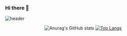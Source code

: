 ### Hi there 👋

<!--
**salee0112/salee0112** is a ✨ _special_ ✨ repository because its `README.md` (this file) appears on your GitHub profile.

Here are some ideas to get you started:

- 🔭 I’m currently working on ...
- 🌱 I’m currently learning ...
- 👯 I’m looking to collaborate on ...
- 🤔 I’m looking for help with ...
- 💬 Ask me about ...
- 📫 How to reach me: ...
- 😄 Pronouns: ...
- ⚡ Fun fact: ...
-->
![header](https://capsule-render.vercel.app/api?type=waving&color=gradient&customColorList=0,0&height=250&section=header&text=Seula%20Lee&fontSize=80&desc=Sungshin%20Women's%20University&fontAlignY=40&descSize=15)

<div align=center> 
  
  ![Anurag's GitHub stats](https://github-readme-stats.vercel.app/api?username=salee0112&show_icons=true&theme=dracula&bg_color=white&text_color=7A7A7A&icon_color=FFB8E8 )
  [![Top Langs](https://github-readme-stats.vercel.app/api/top-langs/?username=salee&layout=compact&theme=dracula&bg_color=white&text_color=7A7A7A)](https://github.com/metleeha)
  
</div>
